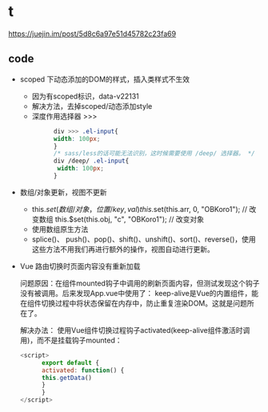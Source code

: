 # t

https://juejin.im/post/5d8c6a97e51d45782c23fa69

## code

- scoped 下动态添加的DOM的样式，插入类样式不生效 
    - 因为有scoped标识，data-v22131
    - 解决方法，去掉scoped/动态添加style
    - 深度作用选择器 >>>
      ```css
            div >>> .el-input{
            width: 100px;
            }
            /* sass/less的话可能无法识别，这时候需要使用 /deep/ 选择器。 */
            div /deep/ .el-input{
             width: 100px;
            }
       ```
- 数组/对象更新，视图不更新
    - this.$set(数组/对象， 位置/key, val)
    this.$set(this.arr, 0, "OBKoro1"); // 改变数组
    this.$set(this.obj, "c", "OBKoro1"); // 改变对象
    - 使用数组原生方法
    - splice()、 push()、pop()、shift()、unshift()、sort()、reverse()，使用这些方法不用我们再进行额外的操作，视图自动进行更新。

 - Vue 路由切换时页面内容没有重新加载

      问题原因：在组件mounted钩子中调用的刷新页面内容，但测试发现这个钩子没有被调用。后来发现App.vue中使用了：
keep-alive是Vue的内置组件，能在组件切换过程中将状态保留在内存中，防止重复渲染DOM。这就是问题所在了。

      解决办法：
使用Vue组件切换过程钩子activated(keep-alive组件激活时调用)，而不是挂载钩子mounted：
      ```js
      <script>
            export default {
            activated: function() {
            this.getData()
            }
            }
      </script>
      ```

